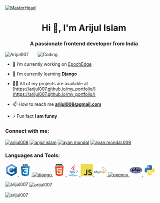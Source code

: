 [![MasterHead](https://images-wixmp-ed30a86b8c4ca887773594c2.wixmp.com/f/3cf06a29-04a0-4466-9f83-ab6b9658149f/dempgi7-520f8d5f-63d4-4453-8822-dbc149ae27f8.gif?token=eyJ0eXAiOiJKV1QiLCJhbGciOiJIUzI1NiJ9.eyJzdWIiOiJ1cm46YXBwOjdlMGQxODg5ODIyNjQzNzNhNWYwZDQxNWVhMGQyNmUwIiwiaXNzIjoidXJuOmFwcDo3ZTBkMTg4OTgyMjY0MzczYTVmMGQ0MTVlYTBkMjZlMCIsIm9iaiI6W1t7InBhdGgiOiJcL2ZcLzNjZjA2YTI5LTA0YTAtNDQ2Ni05ZjgzLWFiNmI5NjU4MTQ5ZlwvZGVtcGdpNy01MjBmOGQ1Zi02M2Q0LTQ0NTMtODgyMi1kYmMxNDlhZTI3ZjguZ2lmIn1dXSwiYXVkIjpbInVybjpzZXJ2aWNlOmZpbGUuZG93bmxvYWQiXX0.TeuN0B5RgPUykYQkZXa8ArTYZ7GlxIpIVJUfQQMWCgM)](https://arijul007.github.io/my_portfolio/)
<h1 align="center">Hi 👋, I'm Arijul Islam</h1>
<h3 align="center">A passionate frontend developer from India</h3>
<img align="right" alt="Coding" width="400" src="https://cdn.dribbble.com/users/926537/screenshots/4502924/python-2.gif">

<p align="left"> <img src="https://komarev.com/ghpvc/?username=Arijul007&label=Profile%20views&color=0e75b6&style=flat" alt="Arijul007" /> </p>

- 🔭 I’m currently working on [EpochEdge](https://arijul007.github.io/EpochEdge/)

- 🌱 I’m currently learning **Django**

- 👨‍💻 All of my projects are available at [https://arijul007.github.io/my_portfolio/](https://arijul007.github.io/my_portfolio/)

- 📫 How to reach me **arijul008@gmail.com**

- ⚡ Fun fact **I am funny**

<h3 align="left">Connect with me:</h3>
<p align="left">
<a href="https://twitter.com/arijul008" target="blank"><img align="center" src="https://raw.githubusercontent.com/rahuldkjain/github-profile-readme-generator/master/src/images/icons/Social/twitter.svg" alt="arijul008" height="30" width="40" /></a>
<a href="https://linkedin.com/in/arijul islam" target="blank"><img align="center" src="https://raw.githubusercontent.com/rahuldkjain/github-profile-readme-generator/master/src/images/icons/Social/linked-in-alt.svg" alt="arijul islam" height="30" width="40" /></a>
<a href="https://fb.com/ayan mondal" target="blank"><img align="center" src="https://raw.githubusercontent.com/rahuldkjain/github-profile-readme-generator/master/src/images/icons/Social/facebook.svg" alt="ayan mondal" height="30" width="40" /></a>
<a href="https://instagram.com/ayan.mondal.009" target="blank"><img align="center" src="https://raw.githubusercontent.com/rahuldkjain/github-profile-readme-generator/master/src/images/icons/Social/instagram.svg" alt="ayan.mondal.009" height="30" width="40" /></a>
</p>

<h3 align="left">Languages and Tools:</h3>
<p align="left"> <a href="https://www.cprogramming.com/" target="_blank" rel="noreferrer"> <img src="https://raw.githubusercontent.com/devicons/devicon/master/icons/c/c-original.svg" alt="c" width="40" height="40"/> </a> <a href="https://www.w3schools.com/css/" target="_blank" rel="noreferrer"> <img src="https://raw.githubusercontent.com/devicons/devicon/master/icons/css3/css3-original-wordmark.svg" alt="css3" width="40" height="40"/> </a> <a href="https://www.djangoproject.com/" target="_blank" rel="noreferrer"> <img src="https://cdn.worldvectorlogo.com/logos/django.svg" alt="django" width="40" height="40"/> </a> <a href="https://www.w3.org/html/" target="_blank" rel="noreferrer"> <img src="https://raw.githubusercontent.com/devicons/devicon/master/icons/html5/html5-original-wordmark.svg" alt="html5" width="40" height="40"/> </a> <a href="https://www.java.com" target="_blank" rel="noreferrer"> <img src="https://raw.githubusercontent.com/devicons/devicon/master/icons/java/java-original.svg" alt="java" width="40" height="40"/> </a> <a href="https://developer.mozilla.org/en-US/docs/Web/JavaScript" target="_blank" rel="noreferrer"> <img src="https://raw.githubusercontent.com/devicons/devicon/master/icons/javascript/javascript-original.svg" alt="javascript" width="40" height="40"/> </a> <a href="https://www.mysql.com/" target="_blank" rel="noreferrer"> <img src="https://raw.githubusercontent.com/devicons/devicon/master/icons/mysql/mysql-original-wordmark.svg" alt="mysql" width="40" height="40"/> </a> <a href="https://opencv.org/" target="_blank" rel="noreferrer"> <img src="https://www.vectorlogo.zone/logos/opencv/opencv-icon.svg" alt="opencv" width="40" height="40"/> </a> <a href="https://www.php.net" target="_blank" rel="noreferrer"> <img src="https://raw.githubusercontent.com/devicons/devicon/master/icons/php/php-original.svg" alt="php" width="40" height="40"/> </a> <a href="https://www.python.org" target="_blank" rel="noreferrer"> <img src="https://raw.githubusercontent.com/devicons/devicon/master/icons/python/python-original.svg" alt="python" width="40" height="40"/> </a> </p>

<p><img align="left" src="https://github-readme-stats.vercel.app/api/top-langs?username=arijul007&show_icons=true&locale=en&layout=compact" alt="arijul007" /></p>

<p>&nbsp;<img align="center" src="https://github-readme-stats.vercel.app/api?username=arijul007&show_icons=true&locale=en" alt="arijul007" /></p>

<p><img align="center" src="https://github-readme-streak-stats.herokuapp.com/?user=arijul007&" alt="arijul007" /></p>

